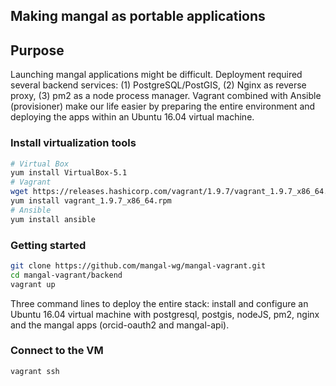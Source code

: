 ## Making mangal as portable applications

## Purpose

Launching mangal applications might be difficult. Deployment required several backend services: (1) PostgreSQL/PostGIS, (2) Nginx as reverse proxy, (3) pm2 as a node process manager. Vagrant combined with Ansible (provisioner) make our life easier by preparing the entire environment and deploying the apps within an Ubuntu 16.04 virtual machine.

### Install virtualization tools

```bash
# Virtual Box
yum install VirtualBox-5.1
# Vagrant
wget https://releases.hashicorp.com/vagrant/1.9.7/vagrant_1.9.7_x86_64.rpm?_ga=2.84851217.96389612.1501508263-357158161.1501087142
yum install vagrant_1.9.7_x86_64.rpm
# Ansible
yum install ansible
```

### Getting started

```bash
git clone https://github.com/mangal-wg/mangal-vagrant.git
cd mangal-vagrant/backend
vagrant up
```

Three command lines to deploy the entire stack: install and configure an Ubuntu 16.04 virtual machine with postgresql, postgis, nodeJS, pm2, nginx and the mangal apps (orcid-oauth2 and mangal-api).

### Connect to the VM

```
vagrant ssh
```
